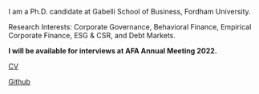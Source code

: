 I am a Ph.D. candidate at Gabelli School of Business, Fordham University.

Research Interests: Corporate Governance, Behavioral Finance, Empirical Corporate Finance, ESG & CSR, and Debt Markets.

**I will be available for interviews at AFA Annual Meeting 2022.**

[CV]("/pdf/CV.pdf") 

[Github]("https://github.com/aswanijeet1412")
